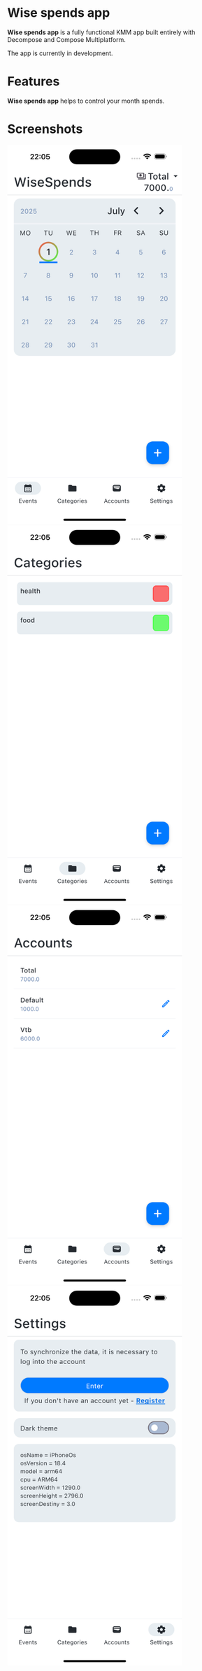 
Wise spends app
==================

**Wise spends app** is a fully functional KMM app built entirely with Decompose and Compose Multiplatform.

The app is currently in development.

Features
=================

**Wise spends app** helps to control your month spends.

Screenshots
=================

<img src="docs/images/Simulator%20Screenshot%20-%20iPhone%2016%20Plus%20-%202025-07-01%20at%2022.05.04.png" alt="Скриншот 1" width="400">
<img src="docs/images/Simulator%20Screenshot%20-%20iPhone%2016%20Plus%20-%202025-07-01%20at%2022.05.11.png" alt="Скриншот 2" width="400">
<img src="docs/images/Simulator%20Screenshot%20-%20iPhone%2016%20Plus%20-%202025-07-01%20at%2022.05.16.png" alt="Скриншот 3" width="400">
<img src="docs/images/Simulator%20Screenshot%20-%20iPhone%2016%20Plus%20-%202025-07-01%20at%2022.05.29.png" alt="Скриншот 4" width="400">